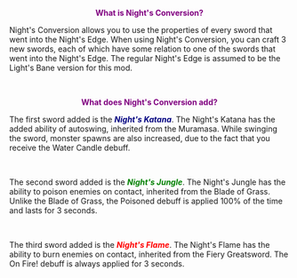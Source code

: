 <p style="text-align: center;"><span style="font-size: 14px; color: #800080;"><strong>What is Night's Conversion?</strong></span></p>
<p>Night's Conversion allows you to use the properties of every sword that went into the Night's Edge. When using Night's Conversion, you can craft 3 new swords, each of which have some relation to one of the swords that went into the Night's Edge. The regular Night's Edge is assumed to be the Light's Bane version for this mod.</p>
<p>&nbsp;</p>
<p style="text-align: center;"><span style="font-size: 14px;"><strong><span style="color: #800080;">What does Night's Conversion add?</span></strong></span></p>
<p>The first sword added is the <span style="color: #000080;"><strong><em>Night's Katana</em></strong></span>. The Night's Katana has the added ability of autoswing, inherited from the Muramasa. While swinging the sword, monster spawns are also increased, due to the fact that you receive the Water Candle debuff.</p>
<p>&nbsp;</p>
<p>The second sword added is the <span style="color: #008000;"><strong><em>Night's Jungle</em></strong></span>. The Night's Jungle has the ability to poison enemies on contact, inherited from the Blade of Grass. Unlike the Blade of Grass, the Poisoned debuff is applied 100% of the time and lasts for 3 seconds.</p>
<p>&nbsp;</p>
<p>The third sword added is the <span style="color: #ff0000;"><strong><em>Night's Flame</em></strong></span>. The Night's Flame has the ability to burn enemies on contact, inherited from the Fiery Greatsword. The On Fire! debuff is always applied for 3 seconds.</p>
